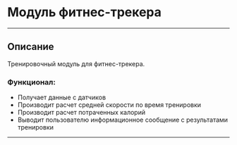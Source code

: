 # Модуль фитнес-трекера
_________________________________________________
## Описание
Тренировочный модуль для фитнес-трекера.

### Функционал:

- Получает данные с датчиков
- Производит расчет средней скорости по время тренировки
- Производит расчет потраченных калорий
- Выводит пользователю информационное сообщение с результатами тренировки
 
_____________________________________________________
